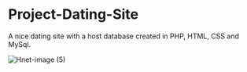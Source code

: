 # Project-Dating-Site
A nice dating site with a host database created in PHP, HTML, CSS and MySql.

![Hnet-image (5)](https://user-images.githubusercontent.com/73359364/160470004-1f8ebf39-f624-4058-8156-b0a8e889abe3.gif)
